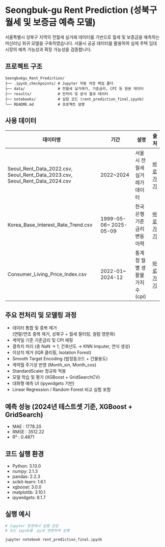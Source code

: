 # Seongbuk-gu Rent Prediction (성북구 월세 및 보증금 예측 모델)

서울특별시 성북구 지역의 전월세 실거래 데이터를 기반으로 월세 및 보증금을 예측하는 머신러닝 회귀 모델을 구축하였습니다. 서울시 공공 데이터를 활용하여 실제 주택 임대 시장의 예측 가능성과 확장 가능성을 검증합니다.

## 프로젝트 구조

```
Seongbukgu_Rent_Prediction/
├── .ipynb_checkpoints/ # Jupyter 자동 저장 백업 폴더
├── data/               # 전월세 실거래가, 기준금리, CPI 등 원본 데이터
├── results/            # 전처리 및 분석 결과 데이터
├── notebooks/          # 실험 코드 (rent_prediction_final.ipynb)
└── README.md           # 프로젝트 설명
```

## 사용 데이터

| 데이터명 | 기간 | 설명 | 출처 |
|----------|------|------|------|
| Seoul_Rent_Data_2022.csv, Seoul_Rent_Data_2023.csv, Seoul_Rent_Data_2024.csv | 2022~2024 | 서울시 전월세 실거래가 데이터| [바로가기](https://data.seoul.go.kr/dataList/OA-21276/S/1/datasetView.do) |
| Korea_Base_Interest_Rate_Trend.csv | 1999-05-06~ 2025-05-09 | 한국은행 기준금리 변동 이력 | [바로가기](https://www.bok.or.kr/portal/singl/baseRate/list.do?dataSeCd=01&menuNo=200643) |
| Consumer_Living_Price_Index.csv | 2022-01~ 2024-12   | 통계청 월별 생활물가지수(cpi) | [바로가기](https://data.seoul.go.kr/dataList/10611/S/2/datasetView.do) |

## 주요 전처리 및 모델링 과정

- 데이터 통합 및 중복 제거  
  (연말/연초 중복 제거, 성북구 + 월세 필터링, 컬럼 영문화)
- 계약일 기준 기준금리 및 CPI 매핑
- 결측치 처리 (층 NaN → 1, 건축년도 → KNN Imputer, 연식 생성)
- 이상치 제거 (IQR 클리핑, Isolation Forest)
- Smooth Target Encoding (법정동코드 + 건물용도)
- 계약월 주기성 반영 (Month_sin, Month_cos)
- StandardScaler 정규화 적용
- 모델 학습 및 평가 (XGBoost + GridSearchCV)
- 대화형 예측 UI (ipywidgets 기반)
- Linear Regression / Random Forest 비교 실험 포함

## 예측 성능 (2024년 테스트셋 기준, XGBoost + GridSearch)

- MAE  : 1778.20  
- RMSE : 3512.22  
- R²   : 0.4871

## 코드 실행 환경

- Python: 3.13.0  
- numpy: 2.1.3  
- pandas: 2.2.3  
- scikit-learn: 1.6.1  
- xgboost: 3.0.0  
- matplotlib: 3.10.1  
- ipywidgets: 8.1.7  

## 실행 예시

```bash
# Jupyter 환경에서 실행 권장
# 또는 ipynb를 .py로 변환하여 실행

jupyter notebook rent_prediction_final.ipynb
```


